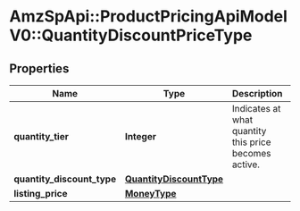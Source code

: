 # AmzSpApi::ProductPricingApiModelV0::QuantityDiscountPriceType

## Properties
Name | Type | Description | Notes
------------ | ------------- | ------------- | -------------
**quantity_tier** | **Integer** | Indicates at what quantity this price becomes active. | 
**quantity_discount_type** | [**QuantityDiscountType**](QuantityDiscountType.md) |  | 
**listing_price** | [**MoneyType**](MoneyType.md) |  | 

